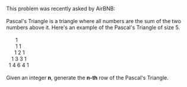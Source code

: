 This problem was recently asked by AirBNB:
<br><br>
Pascal's Triangle is a triangle where all numbers are the sum of the two numbers above it. Here's an example of the Pascal's Triangle of size 5.
<br>
<br>&ensp;&ensp; &ensp;1
<br>&ensp; &ensp;&ensp;1 1
<br> &ensp;   &ensp; 1 2 1
<br>&ensp;&ensp;1 3 3 1
<br>&ensp;1 4 6 4 1
<br><br>Given an integer <b>n</b>, generate the <b>n-th</b> row of the Pascal's Triangle.
